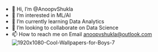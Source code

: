 - 👋 Hi, I’m @AnoopvShukla
- 👀 I’m interested in ML/AI  
- 🌱 I’m currently learning Data Analytics   
- 💞️ I’m looking to collaborate on Data Science 
- 📫 How to reach me on Email anoopvshukla@outlook.com  ![1920x1080-Cool-Wallpapers-for-Boys-7](https://user-images.githubusercontent.com/115987118/196147823-895c5b6f-e668-46ab-b121-a1da6e72616e.jpg)


<!---
AnoopvShukla/AnoopvShukla is a ✨ special ✨ repository because its `README.md` (this file) appears on your GitHub profile.
You can click the Preview link to take a look at your changes.
--->
